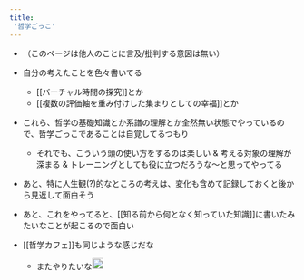 ```yaml
---
title:
 '哲学ごっこ'
---
```


- （このページは他人のことに言及/批判する意図は無い）

- 自分の考えたことを色々書いてる
    - [[バーチャル時間の探究]]とか
    - [[複数の評価軸を重み付けした集まりとしての幸福]]とか
- これら、哲学の基礎知識とか系譜の理解とか全然無い状態でやっているので、哲学ごっこであることは自覚してるつもり
    - それでも、こういう頭の使い方をするのは楽しい & 考える対象の理解が深まる & トレーニングとしても役に立つだろうな〜と思ってやってる
- あと、特に人生観(?)的なところの考えは、変化も含めて記録しておくと後から見返して面白そう
- あと、これをやってると、[[知る前から何となく知っていた知識]]に書いたみたいなことが起こるので面白い

- [[哲学カフェ]]も同じような感じだな
    - またやりたいな<img src='https://scrapbox.io/api/pages/blu3mo-public/blu3mo/icon' alt='blu3mo.icon' height="19.5"/>

